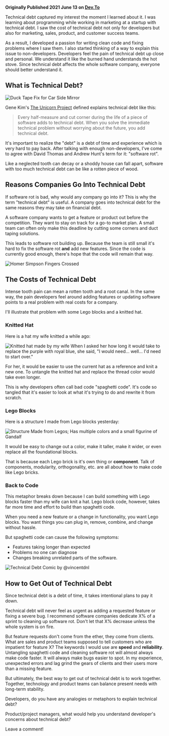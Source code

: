 **Originally Published 2021 June 13 on [Dev.To](https://dev.to/cpustejovsky/the-non-technical-guide-to-technical-debt-271h)** 

Technical debt captured my interest the moment I learned about it. I was learning about programming while working in marketing at a startup with technical debt. I saw the cost of technical debt not only for developers but also for marketing, sales, product, and customer success teams.

As a result, I developed a passion for writing clean code and fixing problems where I saw them. I also started thinking of a way to explain this issue to non-developers. Developers feel the pain of technical debt up close and personal. We understand it like the burned hand understands the hot stove. Since technical debt affects the whole software company, everyone should better understand it.

## What is Technical Debt?

![Duck Tape Fix for Car Side Mirror](https://dev-to-uploads.s3.amazonaws.com/uploads/articles/nuanpl9je23aqez415p3.JPG)

Gene Kim's [The Unicorn Project](https://itrevolution.com/the-unicorn-project/) defined explains technical debt like this:
> Every half-measure and cut corner during the life of a piece of software adds to technical debt. When you solve the immediate technical problem without worrying about the future, you add technical debt. 

It's important to realize the "debt" is a debt of time and experience which is very hard to pay back. After talking with enough non-developers, I've come to agree with David Thomas and Andrew Hunt's term for it: "software rot".

Like a neglected tooth can decay or a shoddy house can fall apart, software with too much technical debt can be like a rotten piece of wood.

## Reasons Companies Go Into Technical Debt

If software rot is bad, why would any company go into it? This is why the term "technical debt" is useful. A company goes into technical debt for the same reasons they may take on financial debt.

A software company wants to get a feature or product out before the competition. They want to stay on track for a go-to market plan. A small team can often only make this deadline by cutting some corners and duct taping solutions.

This leads to software rot building up. Because the team is still small it's hard to fix the software rot **and** add new features. Since the code is currently good enough, there's hope that the code will remain that way.

![Homer Simpson Fingers Crossed](https://dev-to-uploads.s3.amazonaws.com/uploads/articles/yz2dm9nt0265rrxluqa4.jpg)

## The Costs of Technical Debt

Intense tooth pain can mean a rotten tooth and a root canal. In the same way, the pain developers feel around adding features or updating software points to a real problem with real costs for a company.

I'll illustrate that problem with some Lego blocks and a knitted hat.

### Knitted Hat

Here is a hat my wife knitted a while ago:

![Knitted hat made by my wife](https://dev-to-uploads.s3.amazonaws.com/uploads/articles/6jcc5grp8exw79qkievm.jpg)
When I asked her how long it would take to replace the purple with royal blue, she said, "I would need... well... I'd need to start over."

For her, it would be easier to use the current hat as a reference and knit a new one. To untangle the knitted hat and replace the thread color would take even longer.

This is why developers often call bad code "spaghetti code". It's code so tangled that it's easier to look at what it's trying to do and rewrite it from scratch.

### Lego Blocks

Here is a structure I made from Lego blocks yesterday:

![Structure Made from Legos; Has multiple colors and a small figurine of Gandalf](https://dev-to-uploads.s3.amazonaws.com/uploads/articles/r0dxpo5ghe5e0wmx1atw.jpg)

It would be easy to change out a color, make it taller, make it wider, or even replace all the foundational blocks.

That is because each Lego brick is it's own thing or **component**. Talk of components, modularity, orthogonality, etc. are all about how to make code like Lego bricks.

### Back to Code

This metaphor breaks down because  I can build something with Lego blocks faster than my wife can knit a hat. Lego block code, however, takes far more time and effort to build than spaghetti code.

When you need a new feature or a change in functionality, you want Lego blocks. You want things you can plug in, remove, combine, and change without hassle. 

But spaghetti code can cause the following symptoms:
* Features taking longer than expected
* Problems no one can diagnose
* Changes breaking unrelated parts of the software.

![Technical Debt Comic by @vincentdnl](https://dev-to-uploads.s3.amazonaws.com/uploads/articles/5b191on4vbio2ok9ot4b.png)

## How to Get Out of Technical Debt

Since technical debt is a debt of time, it takes intentional plans to pay it down. 

Technical debt will never feel as urgent as adding a requested feature or fixing a severe bug. I recommend software companies dedicate X% of a sprint to cleaning up software rot. Don't let that X% decrease unless the whole system is on fire. 

But feature requests don't come from the ether, they come from clients. What are sales and product teams supposed to tell customers who are impatient for feature X? The keywords I would use are **speed** and **reliability**. Untangling spaghetti code and cleaning software rot will almost always make code faster. It will always make bugs easier to spot. In my experience, unexpected errors and lag grind the gears of clients and their users more than a missing feature.

But ultimately, the best way to get out of technical debt is to work together. Together, technology and product teams can balance present needs with long-term stability.

Developers, do you have any analogies or metaphors to explain technical debt? 

Product/project managers, what would help you understand developer's concerns about technical debt?

Leave a comment!